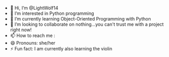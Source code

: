 - 👋 Hi, I’m @LightWolf14
- 👀 I’m interested in Python programming
- 🌱 I’m currently learning Object-Oriented Programming with Python
- 💞️ I’m looking to collaborate on nothing...you can't trust me with a project right now!
- 📫 How to reach me :
- 😄 Pronouns: she/her
- ⚡ Fun fact: I am currently also learning the violin
